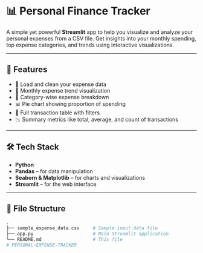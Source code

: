 # 📊 Personal Finance Tracker

A simple yet powerful **Streamlit** app to help you visualize and analyze your personal expenses from a CSV file. Get insights into your monthly spending, top expense categories, and trends using interactive visualizations.

---

## 🚀 Features

- 📂 Load and clean your expense data
- 📅 Monthly expense trend visualization
- 🧾 Category-wise expense breakdown
- 📊 Pie chart showing proportion of spending
- 📑 Full transaction table with filters
- 📉 Summary metrics like total, average, and count of transactions

---

## 🛠️ Tech Stack

- **Python**
- **Pandas** – for data manipulation
- **Seaborn & Matplotlib** – for charts and visualizations
- **Streamlit** – for the web interface

---

## 📁 File Structure

```bash
.
├── sample_expense_data.csv     # Sample input data file
├── app.py                      # Main Streamlit application
└── README.md                   # This file
# PERSONAL-EXPENSE-TRACKER

